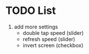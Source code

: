 # TODO List

1. add more settings
    - double tap speed (slider)
    - refresh speed (slider)
    - invert screen (checkbox)